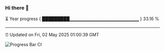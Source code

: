 ### Hi there 👋

⏳ Year progress { █████████▁▁▁▁▁▁▁▁▁▁▁▁▁▁▁▁▁▁▁▁▁ } 33.16 %

---

⏰ Updated on Fri, 02 May 2025 01:00:39 GMT

![Progress Bar CI](https://github.com/code-lakshay/GitHub-Actions-Demo/workflows/Progress%20Bar%20CI/badge.svg)
